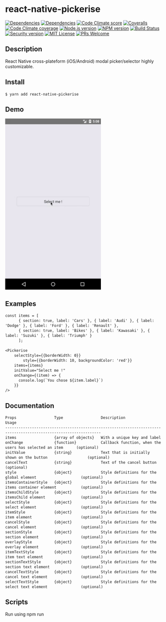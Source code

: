 # react-native-pickerise

[![Dependencies][prod-dependencies-badge]][prod-dependencies]
[![Dependencies][dev-dependencies-badge]][dev-dependencies]
[![Code Climate score][codeclimate-score-badge]][codeclimate-score]
[![Coveralls][coveralls-coverage-badge]][coveralls-coverage]
[![Code Climate coverage][codeclimate-issues-badge]][codeclimate-issues]
[![Node.js version][nodejs-badge]][nodejs]
[![NPM version][npm-badge]][npm]
[![Build Status][travis-badge]][travis-ci]
[![Security version][security-version-badge]][security-version]
[![MIT License][license-badge]][LICENSE]
[![PRs Welcome][prs-badge]][prs]


## Description

React Native cross-plateform (iOS/Android) modal picker/selector highly customizable.

## Install

```
$ yarn add react-native-pickerise
```

## Demo

<!-- ![Example](https://github.com/rimiti/react-native-pickerise/blob/master/demo/android.gif) -->
<img src="https://github.com/rimiti/react-native-pickerise/blob/master/demo/android.gif" height="550">

## Examples

```
const items = [
      { section: true, label: 'Cars' }, { label: 'Audi' }, { label: 'Dodge' }, { label: 'Ford' }, { label: 'Renault' },
      { section: true, label: 'Bikes' }, { label: 'Kawasaki' }, { label: 'Suzuki' }, { label: 'Triumph' }
      ];

<Pickerise
    selectStyle={{borderWidth: 0}}
		style={{borderWidth: 10, backgroundColor: 'red'}}
    items={items}
    initValue="Select me !"
    onChange={(item) => {
      console.log(`You chose ${item.label}`)
    }}
/>

```

## Documentation

```
Props                 Type                 Description                                                 Usage
-----------------------------------------------------------------------------------------------------------------
items                 {array of objects}   With a unique key and label
onChange              {function}           Callback function, when the users has selected an item      (optional)
initValue             {string}             Text that is initially shown on the button                  (optional)
cancelText            {string}             Text of the cancel button                                   (optional)
style                 {object}             Style definitions for the global element                    (optional)
itemsContainerStyle   {object}             Style definitions for the items container element           (optional)
itemsChildStyle       {object}             Style definitions for the itemsChild element                (optional)
selectStyle           {object}             Style definitions for the select element                    (optional)
itemStyle             {object}             Style definitions for the item element                      (optional)
cancelStyle           {object}             Style definitions for the cancel element                    (optional)
sectionStyle          {object}             Style definitions for the section element                   (optional)
overlayStyle          {object}             Style definitions for the overlay element                   (optional)
itemTextStyle         {object}             Style definitions for the item text element                 (optional)
sectionTextStyle      {object}             Style definitions for the section text element              (optional)
cancelTextStyle       {object}             Style definitions for the cancel text element               (optional)
selectTextStyle       {object}             Style definitions for the select text element               (optional)
```

## Scripts

Run using npm run <script> command.

    clean - remove coverage data, Jest cache and transpiled files,
    lint - lint source files and tests,
    test - lint, typecheck and run tests with coverage,
    test-only - run tests with coverage,
    test:watch - interactive watch mode to automatically re-run tests,
    build - compile source files,
    build:watch - interactive watch mode, compile sources on change.


## License
MIT © [Dimitri DO BAIRRO](https://github.com/rimiti/react-native-pickerise/blob/master/LICENSE)

[prod-dependencies-badge]: https://david-dm.org/rimiti/react-native-pickerise/status.svg
[prod-dependencies]: https://david-dm.org/rimiti/react-native-pickerise
[dev-dependencies-badge]: https://david-dm.org/rimiti/react-native-pickerise/dev-status.svg
[dev-dependencies]: https://david-dm.org/rimiti/react-native-pickerise?type=dev
[security-version-badge]: https://nodesecurity.io/orgs/dim-solution/projects/e65e3a46-4110-4de2-ae92-1584b59d3ff0/badge
[security-version]: https://nodesecurity.io/orgs/dim-solution/projects/e65e3a46-4110-4de2-ae92-1584b59d3ff0
[codeclimate-score-badge]: https://api.codeclimate.com/v1/badges/7951ca62e66be94eba69/maintainability
[codeclimate-score]: https://codeclimate.com/github/rimiti/react-native-pickerise/maintainability
[coveralls-coverage-badge]: https://coveralls.io/repos/github/rimiti/react-native-pickerise/badge.svg
[coveralls-coverage]: https://coveralls.io/github/rimiti/react-native-pickerise
[codeclimate-issues-badge]: https://codeclimate.com/github/rimiti/react-native-pickerise/badges/issue_count.svg
[codeclimate-issues]: https://codeclimate.com/github/rimiti/react-native-pickerise
[nodejs-badge]: https://img.shields.io/badge/node->=%206.9.0-blue.svg?style=flat-square
[nodejs]: https://nodejs.org/dist/latest-v6.x/docs/api/
[npm-badge]: https://img.shields.io/badge/npm->=%203.10.8-blue.svg?style=flat-square
[npm]: https://docs.npmjs.com/
[travis-badge]: https://travis-ci.org/rimiti/react-native-pickerise.svg?branch=master
[travis-ci]: https://travis-ci.org/rimiti/react-native-pickerise
[license-badge]: https://img.shields.io/badge/license-MIT-blue.svg?style=flat-square
[license]: https://github.com/rimiti/react-native-pickerise/blob/master/LICENSE
[prs-badge]: https://img.shields.io/badge/PRs-welcome-brightgreen.svg?style=flat-square
[prs]: http://makeapullrequest.com
